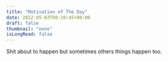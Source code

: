 ```yaml
---
title: "Motivation of The Day"
date: 2022-05-03T08:10:45+08:00
draft: false
thumbnail: "none"
isLongRead: false
---
```


Shit about to happen but sometimes others things happen too.